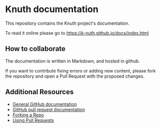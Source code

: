﻿# Knuth documentation

This repository contains the Knuth project's documentation.

To read it online please go to <a href="https://k-nuth.github.io/docs/index.html" target="_blank">https://k-nuth.github.io/docs/index.html</a>

## How to collaborate

The documentation is written in Markdown, and hosted in github.

If you want to contribute fixing errors or adding new content, please fork the repository and open a Pull Request with the proposed changes.

## Additional Resources

* [General GitHub documentation](https://help.github.com/)
* [GitHub pull request documentation](https://help.github.com/send-pull-requests/)
* [Forking a Repo](https://help.github.com/articles/fork-a-repo)
* [Using Pull Requests](https://help.github.com/articles/using-pull-requests)
